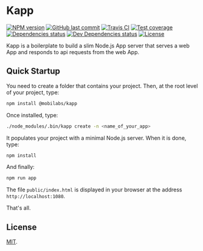 # Kapp

[![NPM version][npm-image]][npm-url]
[![GitHub last commit][commit-image]][commit-url]
[![Travis CI][travis-image]][travis-url]
[![Test coverage][coveralls-image]][coveralls-url]
[![Dependencies status][dependencies-image]][dependencies-url]
[![Dev Dependencies status][devdependencies-image]][devdependencies-url]
[![License][license-image]](LICENSE.md)

Kapp is a boilerplate to build a slim Node.js App server that serves a web App and responds to api requests from the web App.


## Quick Startup

You need to create a folder that contains your project. Then, at the root level of your project, type:

```bash
npm install @mobilabs/kapp
```

Once installed, type:

```bash
./node_modules/.bin/kapp create -n <name_of_your_app>
```

It populates your project with a minimal Node.js server. When it is done, type:

```bash
npm install
```

And finally:

```bash
npm run app
```

The file `public/index.html` is displayed in your browser at the address `http://localhost:1080`.

That's all.


## License

[MIT](LICENSE.md).

<!--- URls -->

[npm-image]: https://img.shields.io/npm/v/@mobilabs/kapp.svg?style=flat-square
[release-image]: https://img.shields.io/github/release/jclo/kapp.svg?include_prereleases&style=flat-square
[commit-image]: https://img.shields.io/github/last-commit/jclo/kapp.svg?style=flat-square
[travis-image]: https://img.shields.io/travis/jclo/kapp.svg?style=flat-square
[coveralls-image]: https://img.shields.io/coveralls/jclo/kapp/master.svg?style=flat-square
[dependencies-image]: https://david-dm.org/jclo/kapp/status.svg?theme=shields.io
[devdependencies-image]: https://david-dm.org/jclo/kapp/dev-status.svg?theme=shields.io
[npm-bundle-size-image]: https://img.shields.io/bundlephobia/minzip/@mobilabs/kapp.svg?style=flat-square
[license-image]: https://img.shields.io/npm/l/@mobilabs/kapp.svg?style=flat-square

[npm-url]: https://www.npmjs.com/package/@mobilabs/kapp
[release-url]: https://github.com/jclo/kapp/tags
[commit-url]: https://github.com/jclo/kapp/commits/master
[travis-url]: https://travis-ci.org/jclo/kapp
[coveralls-url]: https://coveralls.io/github/jclo/kapp?branch=master
[dependencies-url]: https://david-dm.org/jclo/kapp
[devdependencies-url]: https://david-dm.org/jclo/kapp?type=dev
[license-url]: http://opensource.org/licenses/MIT
[npm-bundle-size-url]: https://img.shields.io/bundlephobia/minzip/@mobilabs/kapp
